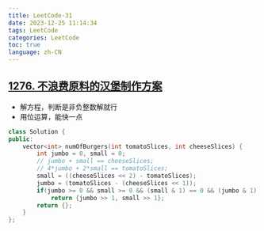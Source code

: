 ```yaml
---
title: LeetCode-31
date: 2023-12-25 11:14:34
tags: LeetCode
categories: LeetCode
toc: true
language: zh-CN
---
```


## [1276. 不浪费原料的汉堡制作方案](https://leetcode.cn/problems/number-of-burgers-with-no-waste-of-ingredients/description/?envType=daily-question&envId=2023-12-25)

- 解方程，判断是非负整数解就行
- 用位运算，能快一点

```c++
class Solution {
public:
    vector<int> numOfBurgers(int tomatoSlices, int cheeseSlices) {
        int jumbo = 0, small = 0;
        // jumbo + small == cheeseSlices;
        // 4*jumbo + 2*small == tomatoSlices;
        small = ((cheeseSlices << 2) - tomatoSlices);
        jumbo = (tomatoSlices - (cheeseSlices << 1));
        if(jumbo >= 0 && small >= 0 && (small & 1) == 0 && (jumbo & 1) == 0)
            return {jumbo >> 1, small >> 1};
        return {};
    }
};
```
